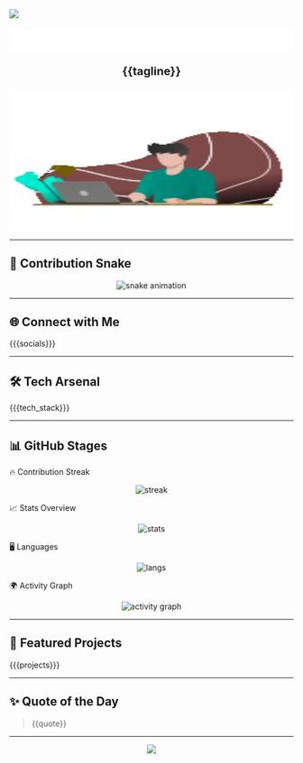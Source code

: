 <!-- Dynamic Stylish Profile -->

<!-- Top Wave -->
<img src="https://capsule-render.vercel.app/api?type=waving&color=gradient&height=100&section=header"/>

<p align="center">
  <img src="assets/typing.svg" alt="Typing SVG" />
</p>

<p align="center" style="font-size: 20px; font-weight: bold;">
   {{tagline}}
</p>

<p align="center">
  <img src="assets/banner.gif" alt="banner" width="100%" height="250">
</p>

---

## 🐍 Contribution Snake
<p align="center">
  <img src="https://raw.githubusercontent.com/{{username}}/{{username}}/output/github-contribution-grid-snake-dark.svg" alt="snake animation"/>
</p>

---

<!-- rest of template... -->
## 🌐 Connect with Me
{{{socials}}}

---

## 🛠️ Tech Arsenal
{{{tech_stack}}}

---

## 📊 GitHub Stages
<summary>🔥 Contribution Streak</summary>
<p align="center">
  <img src="https://github-readme-streak-stats.herokuapp.com?user={{username}}&theme=radical" alt="streak"/>
</p>

<summary>📈 Stats Overview</summary>
<p align="center">
  <img src="https://github-readme-stats.vercel.app/api?username={{username}}&show_icons=true&theme=tokyonight" alt="stats"/>
</p>

<summary>🖥️ Languages</summary>
<p align="center">
  <img src="https://github-readme-stats.vercel.app/api/top-langs/?username={{username}}&layout=compact&theme=radical" alt="langs"/>
</p>

<summary>🌍 Activity Graph</summary>
<p align="center">
  <img src="https://github-readme-activity-graph.vercel.app/graph?username={{username}}&theme=tokyo-night" alt="activity graph"/>
</p>

---

## 🚀 Featured Projects
{{{projects}}}

---

## ✨ Quote of the Day
> {{quote}}

---

<p align="center">
  <img src="https://komarev.com/ghpvc/?username={{username}}&style=flat-square&color=blue"/>
</p>
